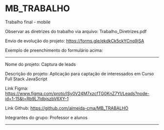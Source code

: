# MB_TRABALHO
Trabalho final - mobile

Observar as diretrizes do trabalho via arquivo: Trabalho_Diretrizes.pdf

Envio de evolução do projeto: https://forms.gle/ekdkCk5ckYCnq9jSA

Exemplo de preenchimento do formulário acima:

---------------------------------

Nome do projeto: Captura de leads

Descrição do projeto: Aplicação para captação de interessados em Curso Full Stack JavaScript

Link Figma: https://www.figma.com/proto/ISy0V24M7xzcfTG0KnZ7YI/Leads?node-id=1-15&t=Rb9L7IdbjszbV6XY-1

Link Github: https://github.com/almeida-cma/MB_TRABALHO

Integrantes do grupo: Professor e alunos

---------------------------------
